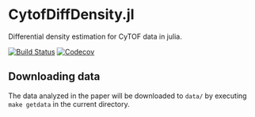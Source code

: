 # CytofDiffDensity.jl
Differential density estimation for CyTOF data in julia.

[![Build Status][ci-img]](https://github.com/luiarthur/CytofDiffDensity.jl/actions)
[![Codecov][codecov-img]](https://codecov.io/gh/luiarthur/CytofDiffDensity.jl)

[ci-img]: https://github.com/luiarthur/CytofDiffDensity.jl/workflows/CI/badge.svg
[codecov-img]: https://img.shields.io/codecov/c/github/luiarthur/CytofDiffDensity.jl/master.svg?label=codecov

## Downloading data
The data analyzed in the paper will be downloaded to `data/` by executing `make
getdata` in the current directory.
